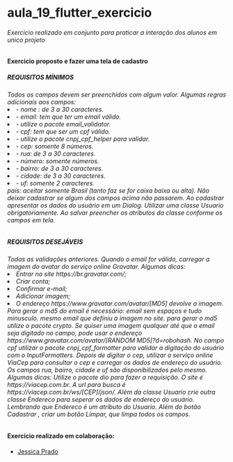 # aula_19_flutter_exercicio
<h6>
Exercicio realizado em conjunto para praticar a interação dos alunos em unico projeto
</h6>
<h4>Exercicio proposto e fazer uma tela de cadastro</h4>


<h5>REQUISITOS MÍNIMOS</h4>
<h6>
Todos os campos devem ser preenchidos com algum valor.
Algumas regras adicionais aos campos:
<li>- nome : de 3 a 30 caracteres.
<li>- email:  tem que ter um email válido.</li>
<li>- utilize o pacote email_validator.</li>
<li>- cpf: tem que ser um cpf válido.</li>
<li>- utilize o pacote cnpj_cpf_helper para validar.</li>
<li>- cep: somente 8 números.</li>
<li>- rua: de 3 a 30 caracteres.</li>
<li>- número: somente números.</li>
<li>- bairro: de 3 a 30 caracteres.</li>
<li>- cidade: de 3 a 30 caracteres.</li>
<li>- uf: somente 2 caracteres.</li>
país: aceitar somente Brasil (tanto faz se for caixa baixa ou alta).
Não deixar cadastrar se algum dos campos acima não passarem.
Ao cadastrar apresentar os dados do usuário em um Dialog.
Utilizar uma classe Usuario obrigatoriamente. Ao salvar preencher os atributos da classe conforme os campos em tela.
</h6>
<h5>REQUISITOS DESEJÁVEIS</h5>
<h6>
Todas as validações anteriores.
Quando o email for válido, carregar a imagem do avatar do serviço online Gravatar. Algumas dicas:
<li>Entrar no site https://br.gravatar.com/;
<li>Criar conta;
<li>Confirmar e-mail;
<li>Adicionar imagem;
<li>O endereço https://www.gravatar.com/avatar/[MD5] devolve a imagem.
Para gerar o md5 do email é necessário:
email sem espaços e tudo minusculo.
mesmo email que definiu a imagem no site.
para gerar o md5 utilize o pacote crypto.
Se quiser uma imagem qualquer até que o email seja digitado no campo, pode usar o endereço https://www.gravatar.com/avatar/[RANDOM MD5]?d=robohash.
No campo cpf utilizar o pacote cnpj_cpf_formatter para validar a digitação do usuário com o InputFormatters.
Depois de digitar o cep, utilizar o serviço online ViaCep para consultar o cep e carregar os dados de endereço do usuário. Os campos rua, bairro, cidade e uf são disponibilizados pelo mesmo. Algumas dicas:
Utilize o pacote dio para fazer a requisição.
O site é https://viacep.com.br.
A url para busca é https://viacep.com.br/ws/[CEP]/json/. 
Além da classe Usuario crie outra classe Endereco para seperar os dados de endereço do usuário. Lembrando que Endereco é um atributo do Usuario.
Além do botão Cadastrar , criar um botão Limpar, que limpa todos os campos.
</h6>

<h4>Exercicio realizado em colaboração:</h4>

- [Jessica Prado](https://github.com/jessiigabrielle)

